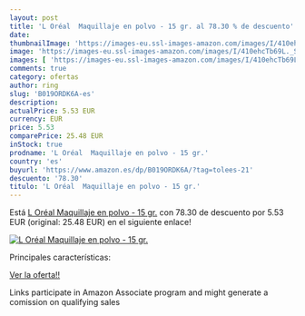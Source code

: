 ```yaml
---
layout: post
title: 'L Oréal  Maquillaje en polvo - 15 gr. al 78.30 % de descuento'
date: 
thumbnailImage: 'https://images-eu.ssl-images-amazon.com/images/I/410ehcTb69L._SL200_.jpg'
image: 'https://images-eu.ssl-images-amazon.com/images/I/410ehcTb69L._SL200_.jpg'
images: [ 'https://images-eu.ssl-images-amazon.com/images/I/410ehcTb69L._SL200_.jpg' ]
comments: true
category: ofertas
author: ring
slug: 'B019ORDK6A-es'
description:
actualPrice: 5.53 EUR
currency: EUR
price: 5.53
comparePrice: 25.48 EUR
inStock: true
prodname: 'L Oréal  Maquillaje en polvo - 15 gr.'
country: 'es'
buyurl: 'https://www.amazon.es/dp/B019ORDK6A/?tag=tolees-21'
descuento: '78.30'
titulo: 'L Oréal  Maquillaje en polvo - 15 gr.'
---
```


Está [L Oréal  Maquillaje en polvo - 15 gr.](https://www.amazon.es/dp/B019ORDK6A/?tag=tolees-21) con 78.30 de descuento por 5.53 EUR (original: 25.48 EUR) en el siguiente enlace!

[![L Oréal  Maquillaje en polvo - 15 gr.](https://images-eu.ssl-images-amazon.com/images/I/410ehcTb69L._SL200_.jpg)](https://www.amazon.es/dp/B019ORDK6A/?tag=tolees-21)

Principales características:


[Ver la oferta!!](https://www.amazon.es/dp/B019ORDK6A/?tag=tolees-21)

Links participate in Amazon Associate program and might generate a comission on qualifying sales


